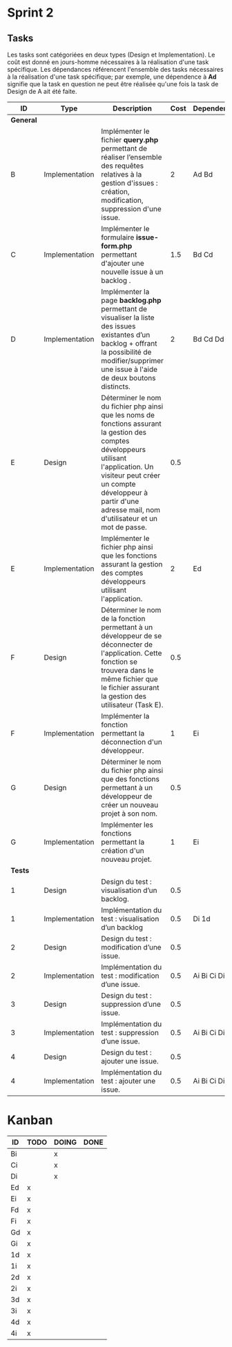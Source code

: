# Sprint 2

## Tasks

Les tasks sont catégoriées en deux types (Design et Implementation). Le coût est donné en jours-homme nécessaires à la réalisation d'une task spécifique. Les dépendances référencent l'ensemble des tasks nécessaires à la réalisation d'une task spécifique; par exemple, une dépendence à **Ad** signifie que la task en question ne peut être réalisée qu'une fois la task de Design de A ait été faite.

| ID | Type | Description | Cost | Dependence | Issue |
|----|------|-------------|------|------------|-------|
| **General** |           |      |            |       |
|  B | Implementation | Implémenter le fichier **query.php** permettant de réaliser l’ensemble des requêtes relatives à la gestion d'issues : création, modification, suppression d'une issue.| 2 | Ad Bd | |
|  C | Implementation | Implémenter le formulaire **issue-form.php** permettant d'ajouter une nouvelle issue à un backlog . | 1.5 | Bd Cd |  9 |
|  D | Implementation | Implémenter la page **backlog.php** permettant de visualiser la liste des issues existantes d’un backlog + offrant la possibilité de modifier/supprimer une issue à l'aide de deux boutons distincts. | 2 | Bd Cd Dd | 8, 10 |
|  E | Design | Déterminer le nom du fichier php ainsi que les noms de fonctions assurant la gestion des comptes développeurs utilisant l'application. Un visiteur peut créer un compte développeur à partir d'une adresse mail, nom d'utilisateur et un mot de passe. | 0.5 | | 1 |
|  E | Implementation | Implémenter le fichier php ainsi que les fonctions assurant la gestion des comptes développeurs utilisant l'application. | 2 | Ed | 1 |
|  F | Design | Déterminer le nom de la fonction permettant à un développeur de se déconnecter de l'application. Cette fonction se trouvera dans le même fichier que le fichier assurant la gestion des utilisateur (Task E). | 0.5 |  | 2 |
|  F | Implementation | Implémenter la fonction permettant la déconnection d'un développeur. | 1 | Ei | 2 |
|  G | Design | Déterminer le nom du fichier php ainsi que des fonctions permettant à un développeur de créer un nouveau projet à son nom. | 0.5 | | 4 |
|  G | Implementation | Implémenter les fonctions permettant la création d'un nouveau projet. | 1 | Ei | 4 |
| **Tests** |             |      |            |       |
| 1 | Design | Design du test : visualisation d’un backlog. | 0.5 | | 8 |
| 1 | Implementation | Implémentation du test : visualisation d’un backlog | 0.5 | Di 1d | 8 |
| 2 | Design | Design du test : modification d’une issue. | 0.5 | | 10 |
| 2 | Implementation | Implémentation du test : modification d’une issue. | 0.5 | Ai Bi Ci Di 2d | 10 |
| 3 | Design | Design du test : suppression d’une issue. | 0.5 | | 10 |
| 3 | Implementation | Implémentation du test : suppression d’une issue. | 0.5 | Ai Bi Ci Di 3d | 10 |
| 4 | Design | Design du test : ajouter une issue. | 0.5 | | 9 |
| 4 | Implementation | Implémentation du test : ajouter une issue. | 0.5 | Ai Bi Ci Di 4d | 9 |

# Kanban

| ID | TODO | DOING | DONE |
|----|------|-------|------|
| Bi |      |     x |      |
| Ci |      |     x |      |
| Di |      |     x |      |
| Ed |    x |       |      |
| Ei |    x |       |      |
| Fd |    x |       |      |
| Fi |    x |       |      |
| Gd |    x |       |      |
| Gi |    x |       |      |
| 1d |    x |       |      |
| 1i |    x |       |      |
| 2d |    x |       |      |
| 2i |    x |       |      |
| 3d |    x |       |      |
| 3i |    x |       |      |
| 4d |    x |       |      |
| 4i |    x |       |      |
